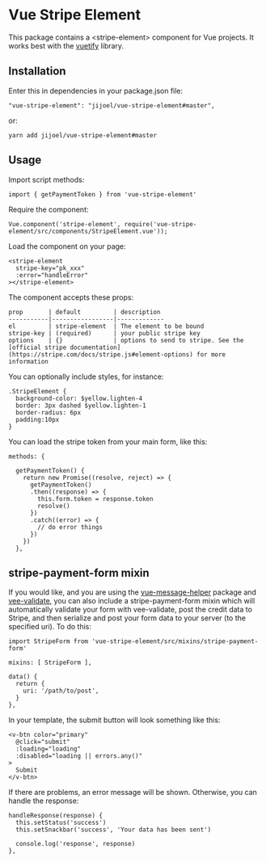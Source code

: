 Vue Stripe Element
=====================
This package contains a &lt;stripe-element&gt; component for Vue projects. It works best with the [vuetify](https://vuetifyjs.com/) library.


Installation
-------------
Enter this in dependencies in your package.json file:

    "vue-stripe-element": "jijoel/vue-stripe-element#master",
    
or:

    yarn add jijoel/vue-stripe-element#master


Usage
---------
Import script methods:

    import { getPaymentToken } from 'vue-stripe-element'

Require the component:

    Vue.component('stripe-element', require('vue-stripe-element/src/components/StripeElement.vue'));

Load the component on your page:

    <stripe-element
      stripe-key="pk_xxx"
      :error="handleError"
    ></stripe-element>

The component accepts these props:

    prop       | default         | description
    -----------|-----------------|-------------
    el         | stripe-element  | The element to be bound
    stripe-key | (required)      | your public stripe key
    options    | {}              | options to send to stripe. See the [official stripe documentation](https://stripe.com/docs/stripe.js#element-options) for more information

You can optionally include styles, for instance:

    .StripeElement {
      background-color: $yellow.lighten-4
      border: 3px dashed $yellow.lighten-1
      border-radius: 6px
      padding:10px
    }

You can load the stripe token from your main form, like this:

    methods: {

      getPaymentToken() {
        return new Promise((resolve, reject) => {
          getPaymentToken()
          .then((response) => {
            this.form.token = response.token
            resolve()
          })
          .catch((error) => {
            // do error things
          })
        })
      },


stripe-payment-form mixin
---------------------------

If you would like, and you are using the [vue-message-helper](https://github.com/jijoel/vue-message-helper) package and [vee-validate](https://github.com/baianat/vee-validate), you can also include a stripe-payment-form mixin which will automatically validate your form with vee-validate, post the credit data to Stripe, and then serialize and post your form data to your server (to the specified uri). To do this:

    import StripeForm from 'vue-stripe-element/src/mixins/stripe-payment-form'

    mixins: [ StripeForm ],

    data() {
      return {
        uri: '/path/to/post',
      }
    },

In your template, the submit button will look something like this:

    <v-btn color="primary"
      @click="submit"
      :loading="loading"
      :disabled="loading || errors.any()"
    >
      Submit
    </v-btn>

If there are problems, an error message will be shown. Otherwise, you can handle the response:

    handleResponse(response) {
      this.setStatus('success')
      this.setSnackbar('success', 'Your data has been sent')

      console.log('response', response)
    },

